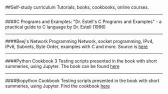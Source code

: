 ##Self-study curriculum 
Tutorials, books, cookbooks, online courses.

***

####C Programs and Examples: 
"Dr. Estell's C Programs and Examples" - a practical guide to C language by Dr. Estell (1996)

***

####Beej's Network Programming
Network, socket programming, IPv4, IPv6, Subnets, Byte Order, examples with C and more. 
Source is [here](http://beej.us/guide/bgnet/output/html/multipage/theory.html)

***

####Python Cookbook 3
Testing scripts presented in the book with short summeries, using Jupyter. 
The book can be found [here](http://shop.oreilly.com/product/0636920027072.do)

***

####Biopython Cookbook
Testing scripts presented in the book with short summeries, using Jupyter. 
Find the cookbook [here](http://biopython.org/DIST/docs/tutorial/Tutorial.html)

